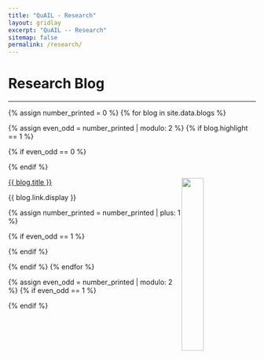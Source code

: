```yaml
---
title: "QuAIL - Research"
layout: gridlay
excerpt: "QuAIL -- Research"
sitemap: false
permalink: /research/
---
```


# Research Blog

---

<!-- ![]({{ site.url }}{{ site.baseurl }}/images/respic/aiagent_demo22/banner.png){: style="width: 300px; float: left;margin-right: 30px; border: 10px"}

## Open-world game exploration and object inspection using AI agents
<div style="text-align: justify">
We designed and evlauated AI agents that can effectively explore and inspect open-world games following human preference in exploration and bug testing while only using raw RGB pixel input.
</div>
<h4><a href="ai_agents_shooter22" class="off">Read More</a></h4>
----  -->

{% assign number_printed = 0 %}
{% for blog in site.data.blogs %}

{% assign even_odd = number_printed | modulo: 2 %}
{% if blog.highlight == 1 %}

{% if even_odd == 0 %}
<div class="row">
{% endif %}

<div class="col-sm-6 clearfix">
 <div class="row">
 	<img src="{{ site.url }}{{ site.baseurl }}/images/respic/{{ blog.image }}" class="img-responsive" width="30%" style="float: right" />
  <p><a class="pub1" href="{{ blog.link.url }}">{{ blog.title }}</a></p>
  <a class="pub2"> {{ blog.link.display }} </a>
 </div>
</div>

{% assign number_printed = number_printed | plus: 1 %}

{% if even_odd == 1 %}
</div>
{% endif %}

{% endif %}
{% endfor %}

{% assign even_odd = number_printed | modulo: 2 %}
{% if even_odd == 1 %}
</div>
{% endif %}

<p> &nbsp; </p>



